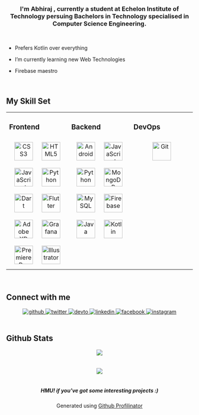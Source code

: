 <!---
<div align="center">
<img src="https://rishavanand.github.io/static/images/greetings.gif" align="center" style="width: 100%" />
</div>  
-->
  

### <div align="center">I'm Abhiraj , currently a student at Echelon Institute of Technology persuing Bachelors in Technology specialised in Computer Science Engineering. </div>  

<br/>  
 

-  Prefers Kotlin over everything
  

-  I’m currently learning new Web Technologies
  

-  Firebase maestro
  
<!---
-  Fun fact: I use tabs over spaces  
  -->

<br/>  


## My Skill Set  
<table><tr><td valign="top" width="33%">

### Frontend  
<div align="center">  
<!---
<img style="margin: 10px" src="https://profilinator.rishav.dev/skills-assets/react-original-wordmark.svg" alt="React" height="50" />  
<img style="margin: 10px" src="https://profilinator.rishav.dev/skills-assets/bootstrap-plain.svg" alt="Bootstrap" height="50" />  
-->
<img style="margin: 10px" src="https://profilinator.rishav.dev/skills-assets/css3-original-wordmark.svg" alt="CSS3" height="50" />  
<img style="margin: 10px" src="https://profilinator.rishav.dev/skills-assets/html5-original-wordmark.svg" alt="HTML5" height="50" />  
<!---
<img style="margin: 10px" src="https://profilinator.rishav.dev/skills-assets/typescript-original.svg" alt="TypeScript" height="50" />  
-->
<img style="margin: 10px" src="https://profilinator.rishav.dev/skills-assets/javascript-original.svg" alt="JavaScript" height="50" />  
<!---
<img style="margin: 10px" src="https://profilinator.rishav.dev/skills-assets/sass-original.svg" alt="Sass" height="50" />
-->
<img style="margin: 10px" src="https://profilinator.rishav.dev/skills-assets/python-original.svg" alt="Python" height="50" />  
<img style="margin: 10px" src="https://profilinator.rishav.dev/skills-assets/dartlang-icon.svg" alt="Dart" height="50" />  
<img style="margin: 10px" src="https://profilinator.rishav.dev/skills-assets/flutterio-icon.svg" alt="Flutter" height="50" />  
<!---
<img style="margin: 10px" src="https://profilinator.rishav.dev/skills-assets/figma-icon.svg" alt="Figma" height="50" />  
-->
<img style="margin: 10px" src="https://profilinator.rishav.dev/skills-assets/adobexd.png" alt="Adobe XD" height="50" />  
<img style="margin: 10px" src="https://profilinator.rishav.dev/skills-assets/grafana.png" alt="Grafana" height="50" />  
<img style="margin: 10px" src="https://profilinator.rishav.dev/skills-assets/adobepremierepro.png" alt="Premiere Pro" height="50" />  
<img style="margin: 10px" src="https://profilinator.rishav.dev/skills-assets/adobe_illustrator-icon.svg" alt="Illustrator" height="50" />  
</div></td><td valign="top" width="33%">

### Backend  
<div align="center">
  <!---
<img style="margin: 10px" src="https://profilinator.rishav.dev/skills-assets/cplusplus-original.svg" alt="C++" height="50" /> 
-->
<img style="margin: 10px" src="https://profilinator.rishav.dev/skills-assets/android-original-wordmark.svg" alt="Android" height="50" />  
<img style="margin: 10px" src="https://profilinator.rishav.dev/skills-assets/javascript-original.svg" alt="JavaScript" height="50" />  
<img style="margin: 10px" src="https://profilinator.rishav.dev/skills-assets/python-original.svg" alt="Python" height="50" /> 
<!---
<img style="margin: 10px" src="https://profilinator.rishav.dev/skills-assets/nginx-original.svg" alt="Nginx" height="50" />  
<img style="margin: 10px" src="https://profilinator.rishav.dev/skills-assets/express-original-wordmark.svg" alt="Express.js" height="50" />  
<img style="margin: 10px" src="https://profilinator.rishav.dev/skills-assets/gnu_bash-icon.svg" alt="Bash" height="50" />  
-->
<img style="margin: 10px" src="https://profilinator.rishav.dev/skills-assets/mongodb-original-wordmark.svg" alt="MongoDB" height="50" />  
<img style="margin: 10px" src="https://profilinator.rishav.dev/skills-assets/mysql-original-wordmark.svg" alt="MySQL" height="50" />  
<img style="margin: 10px" src="https://profilinator.rishav.dev/skills-assets/firebase.png" alt="Firebase" height="50" />  
<img style="margin: 10px" src="https://profilinator.rishav.dev/skills-assets/java-original-wordmark.svg" alt="Java" height="50" />  
<!---
<img style="margin: 10px" src="https://profilinator.rishav.dev/skills-assets/nodejs-original-wordmark.svg" alt="Node.js" height="50" />  
<img style="margin: 10px" src="https://profilinator.rishav.dev/skills-assets/c-original.svg" alt="C" height="50" />  
-->
<img style="margin: 10px" src="https://profilinator.rishav.dev/skills-assets/kotlinlang-icon.svg" alt="Kotlin" height="50" />  
</div></td><td valign="top" width="33%">


### DevOps  
<div align="center">  
<!---
<img style="margin: 10px" src="https://profilinator.rishav.dev/skills-assets/microsoft_azure-icon.svg" alt="Azure" height="50" /> 
-->
<img style="margin: 10px" src="https://profilinator.rishav.dev/skills-assets/git-scm-icon.svg" alt="Git" height="50" />  
<!---
<img style="margin: 10px" src="https://profilinator.rishav.dev/skills-assets/docker-original-wordmark.svg" alt="Docker" height="50" />  
-->
</div></td>
</tr></table>  
<br/>  


## Connect with me  
<div align="center">
<a href="https://github.com/abhiraj121" target="_blank">
<img src=https://img.shields.io/badge/github-%2324292e.svg?&style=for-the-badge&logo=github&logoColor=white alt=github style="margin-bottom: 5px;" />
</a>
<a href="https://twitter.com/BeingGoat" target="_blank">
<img src=https://img.shields.io/badge/twitter-%2300acee.svg?&style=for-the-badge&logo=twitter&logoColor=white alt=twitter style="margin-bottom: 5px;" />
</a>
<a href="https://dev.to/abhiraj121" target="_blank">
<img src=https://img.shields.io/badge/dev.to-%2308090A.svg?&style=for-the-badge&logo=dev.to&logoColor=white alt=devto style="margin-bottom: 5px;" />
</a>
<a href="https://linkedin.com/in/abhiraj-sharma-602738178" target="_blank">
<img src=https://img.shields.io/badge/linkedin-%231E77B5.svg?&style=for-the-badge&logo=linkedin&logoColor=white alt=linkedin style="margin-bottom: 5px;" />
</a>
<a href="https://www.facebook.com/profile.php?id=100015912576188" target="_blank">
<img src=https://img.shields.io/badge/facebook-%232E87FB.svg?&style=for-the-badge&logo=facebook&logoColor=white alt=facebook style="margin-bottom: 5px;" />
</a>
<a href="https://instagram.com/akshansh121" target="_blank">
<img src=https://img.shields.io/badge/instagram-%23000000.svg?&style=for-the-badge&logo=instagram&logoColor=white alt=instagram style="margin-bottom: 5px;" />
</a>

<!---
<a href="https://www.youtube.com" target="_blank">
<img src=https://img.shields.io/badge/youtube-%23EE4831.svg?&style=for-the-badge&logo=youtube&logoColor=white alt=youtube style="margin-bottom: 5px;" />
</a>  
-->
</div>  
  

<br/>  


## Github Stats  
<div align="center"><img src="https://github-readme-stats.vercel.app/api?username=abhiraj121&show_icons=true&count_private=true" align="center" /></div>  

<br/>  


<br/>  

<div align="center">
<img src="https://komarev.com/ghpvc/?username=abhiraj121&&style=flat-square" align="center" />
</div>  

<br />

##### <div align="center">HMU! if you've got some interesting projects :)</div>  

<div align="center">Generated using <a href="https://profilinator.rishav.dev/" target="_blank">Github Profilinator</a></div>




